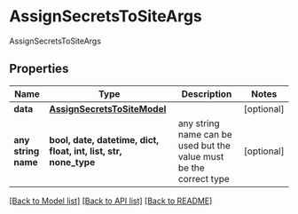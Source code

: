 # AssignSecretsToSiteArgs

AssignSecretsToSiteArgs

## Properties
Name | Type | Description | Notes
------------ | ------------- | ------------- | -------------
**data** | [**AssignSecretsToSiteModel**](AssignSecretsToSiteModel.md) |  | [optional] 
**any string name** | **bool, date, datetime, dict, float, int, list, str, none_type** | any string name can be used but the value must be the correct type | [optional]

[[Back to Model list]](../README.md#documentation-for-models) [[Back to API list]](../README.md#documentation-for-api-endpoints) [[Back to README]](../README.md)


